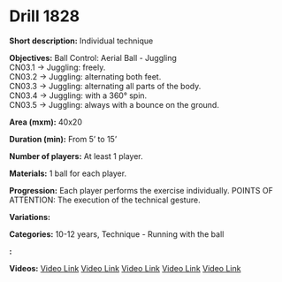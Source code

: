 # Drill 1828

**Short description:**
Individual technique

**Objectives:**
Ball Control: Aerial Ball - Juggling  
CN03.1 → Juggling: freely.  
CN03.2 → Juggling: alternating both feet.  
CN03.3 → Juggling: alternating all parts of the body.  
CN03.4 → Juggling: with a 360° spin.  
CN03.5 → Juggling: always with a bounce on the ground.

**Area (mxm):**
40x20

**Duration (min):**
From 5’ to 15’

**Number of players:**
At least 1 player.

**Materials:**
1 ball for each player.

**Progression:**
Each player performs the exercise individually. POINTS OF ATTENTION: The execution of the technical gesture.

**Variations:**


**Categories:**
10-12 years, Technique - Running with the ball

**:**


**Videos:**
[Video Link](https://www.youtube.com/embed/ejtNcIHVbds)
[Video Link](https://www.youtube.com/embed/rdn9p0BhfOM)
[Video Link](https://www.youtube.com/embed/LvZEXtFqTsQ)
[Video Link](https://www.youtube.com/embed/DdxNdQ1NRcQ)
[Video Link](https://www.youtube.com/embed/WFD__GUMFro)

